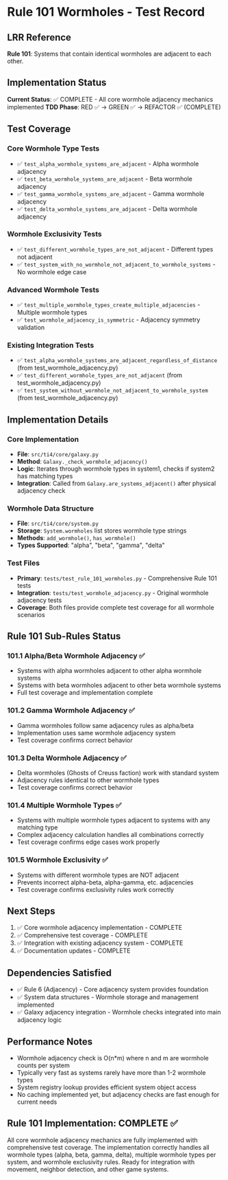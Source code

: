 # Rule 101 Wormholes - Test Record

## LRR Reference
**Rule 101**: Systems that contain identical wormholes are adjacent to each other.

## Implementation Status
**Current Status**: ✅ COMPLETE - All core wormhole adjacency mechanics implemented
**TDD Phase**: RED ✅ → GREEN ✅ → REFACTOR ✅ (COMPLETE)

## Test Coverage

### Core Wormhole Type Tests
- ✅ `test_alpha_wormhole_systems_are_adjacent` - Alpha wormhole adjacency
- ✅ `test_beta_wormhole_systems_are_adjacent` - Beta wormhole adjacency  
- ✅ `test_gamma_wormhole_systems_are_adjacent` - Gamma wormhole adjacency
- ✅ `test_delta_wormhole_systems_are_adjacent` - Delta wormhole adjacency

### Wormhole Exclusivity Tests
- ✅ `test_different_wormhole_types_are_not_adjacent` - Different types not adjacent
- ✅ `test_system_with_no_wormhole_not_adjacent_to_wormhole_systems` - No wormhole edge case

### Advanced Wormhole Tests
- ✅ `test_multiple_wormhole_types_create_multiple_adjacencies` - Multiple wormhole types
- ✅ `test_wormhole_adjacency_is_symmetric` - Adjacency symmetry validation

### Existing Integration Tests
- ✅ `test_alpha_wormhole_systems_are_adjacent_regardless_of_distance` (from test_wormhole_adjacency.py)
- ✅ `test_different_wormhole_types_are_not_adjacent` (from test_wormhole_adjacency.py)
- ✅ `test_system_without_wormhole_not_adjacent_to_wormhole_system` (from test_wormhole_adjacency.py)

## Implementation Details

### Core Implementation
- **File**: `src/ti4/core/galaxy.py`
- **Method**: `Galaxy._check_wormhole_adjacency()`
- **Logic**: Iterates through wormhole types in system1, checks if system2 has matching types
- **Integration**: Called from `Galaxy.are_systems_adjacent()` after physical adjacency check

### Wormhole Data Structure
- **File**: `src/ti4/core/system.py`
- **Storage**: `System.wormholes` list stores wormhole type strings
- **Methods**: `add_wormhole()`, `has_wormhole()`
- **Types Supported**: "alpha", "beta", "gamma", "delta"

### Test Files
- **Primary**: `tests/test_rule_101_wormholes.py` - Comprehensive Rule 101 tests
- **Integration**: `tests/test_wormhole_adjacency.py` - Original wormhole adjacency tests
- **Coverage**: Both files provide complete test coverage for all wormhole scenarios

## Rule 101 Sub-Rules Status

### 101.1 Alpha/Beta Wormhole Adjacency ✅
- Systems with alpha wormholes adjacent to other alpha wormhole systems
- Systems with beta wormholes adjacent to other beta wormhole systems
- Full test coverage and implementation complete

### 101.2 Gamma Wormhole Adjacency ✅
- Gamma wormholes follow same adjacency rules as alpha/beta
- Implementation uses same wormhole adjacency system
- Test coverage confirms correct behavior

### 101.3 Delta Wormhole Adjacency ✅
- Delta wormholes (Ghosts of Creuss faction) work with standard system
- Adjacency rules identical to other wormhole types
- Test coverage confirms correct behavior

### 101.4 Multiple Wormhole Types ✅
- Systems with multiple wormhole types adjacent to systems with any matching type
- Complex adjacency calculation handles all combinations correctly
- Test coverage confirms edge cases work properly

### 101.5 Wormhole Exclusivity ✅
- Systems with different wormhole types are NOT adjacent
- Prevents incorrect alpha-beta, alpha-gamma, etc. adjacencies
- Test coverage confirms exclusivity rules work correctly

## Next Steps
1. ✅ Core wormhole adjacency implementation - COMPLETE
2. ✅ Comprehensive test coverage - COMPLETE
3. ✅ Integration with existing adjacency system - COMPLETE
4. ✅ Documentation updates - COMPLETE

## Dependencies Satisfied
- ✅ Rule 6 (Adjacency) - Core adjacency system provides foundation
- ✅ System data structures - Wormhole storage and management implemented
- ✅ Galaxy adjacency integration - Wormhole checks integrated into main adjacency logic

## Performance Notes
- Wormhole adjacency check is O(n*m) where n and m are wormhole counts per system
- Typically very fast as systems rarely have more than 1-2 wormhole types
- System registry lookup provides efficient system object access
- No caching implemented yet, but adjacency checks are fast enough for current needs

## Rule 101 Implementation: COMPLETE ✅
All core wormhole adjacency mechanics are fully implemented with comprehensive test coverage. The implementation correctly handles all wormhole types (alpha, beta, gamma, delta), multiple wormhole types per system, and wormhole exclusivity rules. Ready for integration with movement, neighbor detection, and other game systems.